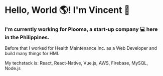 # Hello, World 🌎! I'm Vincent 👋

### I'm currently working for Plooma, a start-up company 💻 here in the Philippines.
Before that I worked for Health Maintenance Inc. as a Web Developer and build many things for HMI.

My techstack is: React, React-Native, Vue.js, AWS, Firebase, MySQL, Node.js
<!--
**VncntDzn/vncntdzn** is a ✨ _special_ ✨ repository because its `README.md` (this file) appears on your GitHub profile.

Here are some ideas to get you started:

- 🔭 I’m currently working on ...
- 🌱 I’m currently learning ...
- 👯 I’m looking to collaborate on ...
- 🤔 I’m looking for help with ...
- 💬 Ask me about ...
- 📫 How to reach me: ...
- 😄 Pronouns: ...
- ⚡ Fun fact: ...
-->
